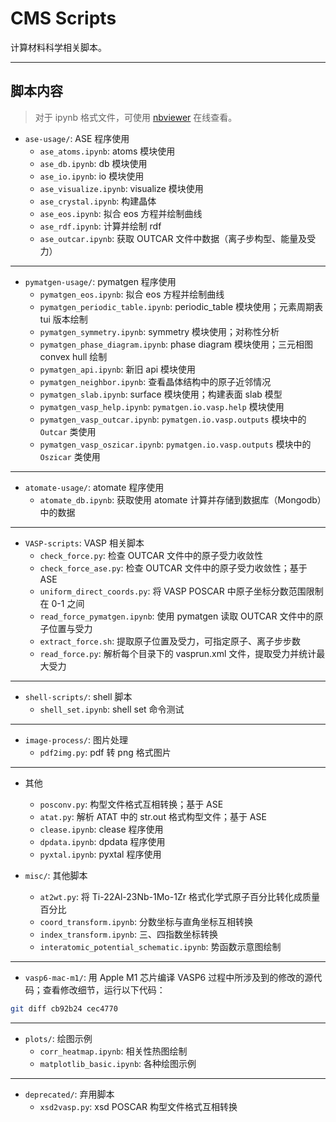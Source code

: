 # CMS Scripts

计算材料科学相关脚本。

---

## 脚本内容

>对于 ipynb 格式文件，可使用 [nbviewer](https://nbviewer.org/) 在线查看。

- `ase-usage/`: ASE 程序使用
  - `ase_atoms.ipynb`: atoms 模块使用
  - `ase_db.ipynb`: db 模块使用
  - `ase_io.ipynb`: io 模块使用
  - `ase_visualize.ipynb`: visualize 模块使用
  - `ase_crystal.ipynb`: 构建晶体
  - `ase_eos.ipynb`: 拟合 eos 方程并绘制曲线
  - `ase_rdf.ipynb`: 计算并绘制 rdf
  - `ase_outcar.ipynb`: 获取 OUTCAR 文件中数据（离子步构型、能量及受力）

---

- `pymatgen-usage/`: pymatgen 程序使用
  - `pymatgen_eos.ipynb`: 拟合 eos 方程并绘制曲线
  - `pymatgen_periodic_table.ipynb`: periodic_table 模块使用；元素周期表 tui 版本绘制
  - `pymatgen_symmetry.ipynb`: symmetry 模块使用；对称性分析
  - `pymatgen_phase_diagram.ipynb`: phase diagram 模块使用；三元相图 convex hull 绘制
  - `pymatgen_api.ipynb`: 新旧 api 模块使用
  - `pymatgen_neighbor.ipynb`: 查看晶体结构中的原子近邻情况
  - `pymatgen_slab.ipynb`: surface 模块使用；构建表面 slab 模型
  - `pymatgen_vasp_help.ipynb`: `pymatgen.io.vasp.help` 模块使用
  - `pymatgen_vasp_outcar.ipynb`: `pymatgen.io.vasp.outputs` 模块中的 `Outcar` 类使用
  - `pymatgen_vasp_oszicar.ipynb`: `pymatgen.io.vasp.outputs` 模块中的 `Oszicar` 类使用

---

- `atomate-usage/`: atomate 程序使用
  - `atomate_db.ipynb`: 获取使用 atomate 计算并存储到数据库（Mongodb）中的数据

---

- `VASP-scripts`: VASP 相关脚本
  - `check_force.py`: 检查 OUTCAR 文件中的原子受力收敛性
  - `check_force_ase.py`: 检查 OUTCAR 文件中的原子受力收敛性；基于 ASE
  - `uniform_direct_coords.py`: 将 VASP POSCAR 中原子坐标分数范围限制在 0-1 之间
  - `read_force_pymatgen.ipynb`: 使用 pymatgen 读取 OUTCAR 文件中的原子位置与受力
  - `extract_force.sh`: 提取原子位置及受力，可指定原子、离子步步数
  - `read_force.py`: 解析每个目录下的 vasprun.xml 文件，提取受力并统计最大受力

---

- `shell-scripts/`: shell 脚本
  - `shell_set.ipynb`: shell set 命令测试

---

- `image-process/`: 图片处理
  - `pdf2img.py`: pdf 转 png 格式图片

---

- 其他
  - `posconv.py`: 构型文件格式互相转换；基于 ASE
  - `atat.py`: 解析 ATAT 中的 str.out 格式构型文件；基于 ASE
  - `clease.ipynb`: clease 程序使用
  - `dpdata.ipynb`: dpdata 程序使用
  - `pyxtal.ipynb`: pyxtal 程序使用

- `misc/`: 其他脚本
  - `at2wt.py`: 将 Ti-22Al-23Nb-1Mo-1Zr 格式化学式原子百分比转化成质量百分比
  - `coord_transform.ipynb`: 分数坐标与直角坐标互相转换
  - `index_transform.ipynb`: 三、四指数坐标转换
  - `interatomic_potential_schematic.ipynb`: 势函数示意图绘制

---

- `vasp6-mac-m1/`: 用 Apple M1 芯片编译 VASP6 过程中所涉及到的修改的源代码；查看修改细节，运行以下代码：

```bash
git diff cb92b24 cec4770
```

---

- `plots/`: 绘图示例
  - `corr_heatmap.ipynb`: 相关性热图绘制
  - `matplotlib_basic.ipynb`: 各种绘图示例

---

- `deprecated/`: 弃用脚本
  - `xsd2vasp.py`: xsd POSCAR 构型文件格式互相转换
